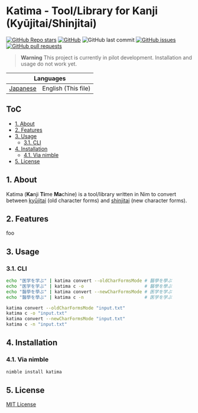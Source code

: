 # Katima - Tool/Library for Kanji (Kyūjitai/Shinjitai) <!-- omit in toc -->

[![GitHub Repo stars](https://img.shields.io/github/stars/lafixier/katima?style=for-the-badge)](https://github.com/lafixier/katima/stargazers)
[![GitHub](https://img.shields.io/github/license/lafixier/katima?style=for-the-badge)](https://github.com/lafixier/katima/blob/develop/LICENSE)
![GitHub last commit](https://img.shields.io/github/last-commit/lafixier/katima?style=for-the-badge)
[![GitHub issues](https://img.shields.io/github/issues/lafixier/katima?style=for-the-badge)](https://github.com/lafixier/katima/issues)
[![GitHub pull requests](https://img.shields.io/github/issues-pr-raw/lafixier/katima?style=for-the-badge)](https://github.com/lafixier/katima/pulls)

> **Warning**
> This project is currently in pilot development.
> Installation and usage do not work yet.

<!-- ここにGIFを挿入 -->

<div align="center">
  <table>
    <tr>
      <thead>
        <tr>
          <th colspan="2">Languages</th>
        </tr>
      </thead>
      <tbody>
        <td>
          <a href="README_ja.md">Japanese</a>
        </td>
        <td>English (This file)</td>
      </tbody>
    </tr>
  </table>
</div>

## ToC <!-- omit in toc -->

- [1. About](#1-about)
- [2. Features](#2-features)
- [3. Usage](#3-usage)
  - [3.1. CLI](#31-cli)
- [4. Installation](#4-installation)
  - [4.1. Via nimble](#41-via-nimble)
- [5. License](#5-license)

## 1. About

Katima (**Ka**nji **Ti**me **Ma**chine) is a tool/library written in Nim to convert between [kyūjitai](https://en.wikipedia.org/wiki/Ky%C5%ABjitai) (old character forms) and [shinjitai](https://en.wikipedia.org/wiki/Shinjitai) (new character forms).

## 2. Features

foo

## 3. Usage

### 3.1. CLI

```bash
echo "医学を学ぶ" | katima convert --oldCharFormsMode # 醫學を學ぶ
echo "医学を学ぶ" | katima c -o                       # 醫學を學ぶ
echo "醫學を學ぶ" | katima convert --newCharFormsMode # 医学を学ぶ
echo "醫學を學ぶ" | katima c -n                       # 医学を学ぶ
```

```bash
katima convert --oldCharFormsMode "input.txt"
katima c -o "input.txt"
katima convert --newCharFormsMode "input.txt"
katima c -n "input.txt"
```

## 4. Installation

### 4.1. Via nimble

```bash
nimble install katima
```

## 5. License

[MIT License](LICENSE)
